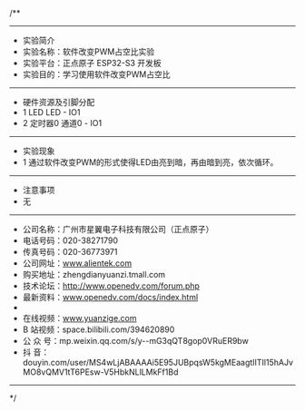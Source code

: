 /**
 ***************************************************************************************************
 * 实验简介
 * 实验名称：软件改变PWM占空比实验
 * 实验平台：正点原子 ESP32-S3 开发板
 * 实验目的：学习使用软件改变PWM占空比

 ***************************************************************************************************
 * 硬件资源及引脚分配
 * 1 LED
     LED - IO1
 * 2 定时器0
     通道0 - IO1

 ***************************************************************************************************
 * 实验现象
 * 1 通过软件改变PWM的形式使得LED由亮到暗，再由暗到亮，依次循环。

 ***************************************************************************************************
 * 注意事项
 * 无

 ***********************************************************************************************************
 * 公司名称：广州市星翼电子科技有限公司（正点原子）
 * 电话号码：020-38271790
 * 传真号码：020-36773971
 * 公司网址：www.alientek.com
 * 购买地址：zhengdianyuanzi.tmall.com
 * 技术论坛：http://www.openedv.com/forum.php
 * 最新资料：www.openedv.com/docs/index.html
 *
 * 在线视频：www.yuanzige.com
 * B 站视频：space.bilibili.com/394620890
 * 公 众 号：mp.weixin.qq.com/s/y--mG3qQT8gop0VRuER9bw
 * 抖    音：douyin.com/user/MS4wLjABAAAAi5E95JUBpqsW5kgMEaagtIITIl15hAJvMO8vQMV1tT6PEsw-V5HbkNLlLMkFf1Bd
 ***********************************************************************************************************
 */